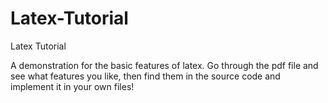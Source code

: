 # Latex-Tutorial
Latex Tutorial

A demonstration for the basic features of latex. Go through the pdf file and see what features you like, then find them in the source code and implement it in your own files!
